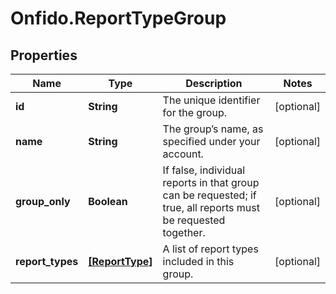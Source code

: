 # Onfido.ReportTypeGroup

## Properties
Name | Type | Description | Notes
------------ | ------------- | ------------- | -------------
**id** | **String** | The unique identifier for the group. | [optional] 
**name** | **String** | The group’s name, as specified under your account. | [optional] 
**group_only** | **Boolean** | If false, individual reports in that group can be requested; if true, all reports must be requested together. | [optional] 
**report_types** | [**[ReportType]**](ReportType.md) | A list of report types included in this group. | [optional] 


